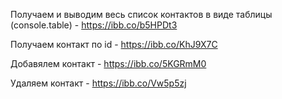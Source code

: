 Получаем и выводим весь список контактов в виде таблицы (console.table) - https://ibb.co/b5HPDt3

Получаем контакт по id - https://ibb.co/KhJ9X7C

Добавялем контакт - https://ibb.co/5KGRmM0

Удаляем контакт - https://ibb.co/Vw5p5zj
